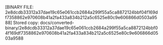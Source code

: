 [BINARY FILE: 2e8dcdb33312a37dae19c65e061ccb2684a299f55a5ca8872124bbf04f169df7358862e970608b41a2fa433a834b212a5c6525e80c9e606866d0503a9588]
Stored copy: docs/converted-binary/2e8dcdb33312a37dae19c65e061ccb2684a299f55a5ca8872124bbf04f169df7358862e970608b41a2fa433a834b212a5c6525e80c9e606866d0503a9588
